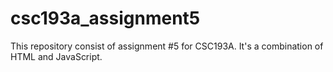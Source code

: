 # csc193a_assignment5
This repository consist of assignment #5 for CSC193A. It's a combination of HTML and JavaScript.
